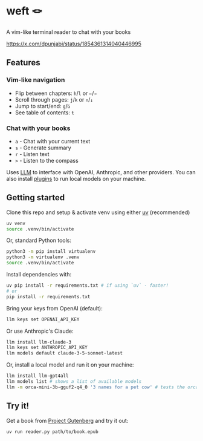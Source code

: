 # weft 🪢

A vim-like terminal reader to chat with your books

<https://x.com/dpunjabi/status/1854361314040446995>

## Features

### Vim-like navigation

- Flip between chapters: `h`/`l` or `←`/`→`
- Scroll through pages: `j`/`k` or `↑`/`↓`
- Jump to start/end: `g`/`G`
- See table of contents: `t`

### Chat with your books

- `a` - Chat with your current text
- `s` - Generate summary
- `r` - Listen text
- `>` - Listen to the compass

Uses [LLM](https://github.com/simonw/llm) to interface with OpenAI, Anthropic, and other providers. You can also install [plugins](https://llm.datasette.io/en/stable/other-models.html) to run local models on your machine.

## Getting started

Clone this repo and setup & activate venv using either [uv](https://github.com/astral-sh/uv) (recommended)

```bash
uv venv
source .venv/bin/activate
```

Or, standard Python tools:

```bash
python3 -m pip install virtualenv
python3 -m virtualenv .venv
source .venv/bin/activate
```

Install dependencies with:

```bash
uv pip install -r requirements.txt # if using `uv` - faster!
# or
pip install -r requirements.txt
```

Bring your keys from OpenAI (default):

```bash
llm keys set OPENAI_API_KEY
```

Or use Anthropic's Claude:

```bash
llm install llm-claude-3
llm keys set ANTHROPIC_API_KEY
llm models default claude-3-5-sonnet-latest
```

Or, install a local model and run it on your machine:

```bash
llm install llm-gpt4all
llm models list # shows a list of available models
llm -m orca-mini-3b-gguf2-q4_0 '3 names for a pet cow' # tests the orca model locally (and downloads it first if needed)
```

## Try it!

Get a book from [Project Gutenberg](https://www.gutenberg.org/) and try it out:

```bash
uv run reader.py path/to/book.epub
```

